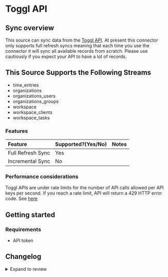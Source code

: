 # Toggl API

## Sync overview

This source can sync data from the [Toggl API](https://developers.track.toggl.com/docs/). At present this connector only supports full refresh syncs meaning that each time you use the connector it will sync all available records from scratch. Please use cautiously if you expect your API to have a lot of records.

## This Source Supports the Following Streams

- time_entries
- organizations
- organizations_users
- organizations_groups
- workspace
- workspace_clients
- workspace_tasks

### Features

| Feature           | Supported?\(Yes/No\) | Notes |
| :---------------- | :------------------- | :---- |
| Full Refresh Sync | Yes                  |       |
| Incremental Sync  | No                   |       |

### Performance considerations

Toggl APIs are under rate limits for the number of API calls allowed per API keys per second. If you reach a rate limit, API will return a 429 HTTP error code. See [here](https://developers.track.toggl.com/docs/#the-api-format)

## Getting started

### Requirements

- API token

## Changelog

<details>
  <summary>Expand to review</summary>

| Version | Date       | Pull Request                                              | Subject                                 |
|:--------|:-----------| :-------------------------------------------------------- | :-------------------------------------- |
| 0.1.10 | 2024-07-20 | [42244](https://github.com/airbytehq/airbyte/pull/42244) | Update dependencies |
| 0.1.9 | 2024-07-13 | [41736](https://github.com/airbytehq/airbyte/pull/41736) | Update dependencies |
| 0.1.8 | 2024-07-10 | [41510](https://github.com/airbytehq/airbyte/pull/41510) | Update dependencies |
| 0.1.7 | 2024-07-09 | [41227](https://github.com/airbytehq/airbyte/pull/41227) | Update dependencies |
| 0.1.6 | 2024-07-06 | [40968](https://github.com/airbytehq/airbyte/pull/40968) | Update dependencies |
| 0.1.5   | 2024-06-28 | [#38740](https://github.com/airbytehq/airbyte/pull/38740) | Make connector compatible with Builder  |
| 0.1.4   | 2024-06-25 | [40493](https://github.com/airbytehq/airbyte/pull/40493) | Update dependencies |
| 0.1.3   | 2024-06-22 | [40096](https://github.com/airbytehq/airbyte/pull/40096) | Update dependencies |
| 0.1.2   | 2024-06-04 | [38985](https://github.com/airbytehq/airbyte/pull/38985) | [autopull] Upgrade base image to v1.2.1 |
| 0.1.1   | 2024-05-20 | [38376](https://github.com/airbytehq/airbyte/pull/38376) | [autopull] base image + poetry + up_to_date |
| 0.1.0   | 2022-10-28 | [#18507](https://github.com/airbytehq/airbyte/pull/18507) | 🎉 New Source: Toggl API [low-code CDK] |

</details>
